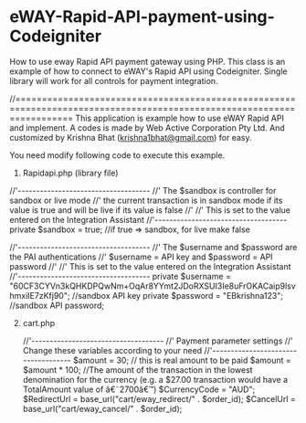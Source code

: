 # eWAY-Rapid-API-payment-using-Codeigniter
How to use eway Rapid API payment gateway using PHP. This class is an example of how to connect to eWAY's Rapid API using Codeigniter. Single library will work for all controls for payment integration. 

//=======================================================================================================================
This application is example how to use eWAY Rapid API and implement.
A codes is made by Web Active Corporation Pty Ltd.
And customized by Krishna Bhat (krishna1bhat@gmail.com) for easy.

You need modify following code to execute this example.


1. Rapidapi.php (library file)

//'------------------------------------
//' The $sandbox is controller for sandbox or live mode
//' the current transaction is in sandbox mode if its value is true and will be live if its value is false
//'
//' This is set to the value entered on the Integration Assistant 
//'------------------------------------
private $sandbox = true; //if true => sandbox, for live make false

//'------------------------------------
//' The $username and $password are the PAI authentications
//' $username = API key and $password = API password
//'
//' This is set to the value entered on the Integration Assistant 
//'------------------------------------
private $username = "60CF3CYVn3kQHKDPQwNm+OqAr8YYmt2JDoRXSUI3Ie8uFrOKACaip9lsvhmxiIE7zKfj90"; //sandbox API key
private $password = "EBkrishna123"; //sandbox API password;


2. cart.php

	//'------------------------------------
	//' Payment parameter settings
	//' Change these variables according to your need
	//'------------------------------------
	$amount = 30; // this is real amount to be paid
  $amount = $amount * 100; //The amount of the transaction in the lowest denomination for the currency (e.g. a $27.00 transaction would have a TotalAmount value of â€˜2700â€™) 
  $CurrencyCode = "AUD";
  $RedirectUrl = base_url("cart/eway_redirect/" . $order_id);
  $CancelUrl = base_url("cart/eway_cancel/" . $order_id);

